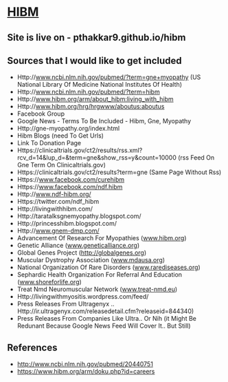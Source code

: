 [HIBM](http://www.ndf-hibm.org/index.php/about-hibm)
====

Site is live on - pthakkar9.github.io/hibm
-------------------------------------------

Sources that I would like to get included
------------------------------------------

- Http://www.ncbi.nlm.nih.gov/pubmed/?term=gne+myopathy (US National Library Of Medicine National Institutes Of Health)
- Http://www.ncbi.nlm.nih.gov/pubmed/?term=hibm
- Http://www.hibm.org/arm/about_hibm:living_with_hibm
- Http://www.hibm.org/hrg/hrgwww/aboutus:aboutus
- Facebook Group
- Google News - Terms To Be Included - Hibm, Gne, Myopathy
- Http://gne-myopathy.org/index.html
- Hibm Blogs (need To Get Urls)
- Link To Donation Page
- Https://clinicaltrials.gov/ct2/results/rss.xml?rcv_d=14&lup_d=&term=gne&show_rss=y&count=10000 (rss Feed On Gne Term On Clinicaltrials.gov)
- Https://clinicaltrials.gov/ct2/results?term=gne (Same Page Without Rss)
- Https://www.facebook.com/curehibm
- Https://www.facebook.com/ndf.hibm
- Http://www.ndf-hibm.org/
- Https://twitter.com/ndf_hibm
- Http://livingwithhibm.com/
- Http://taratalksgnemyopathy.blogspot.com/
- Http://princesshibm.blogspot.com/
- Http://www.gnem-dmp.com/
- Advancement Of Research For Myopathies (www.hibm.org)
- Genetic Alliance (www.geneticalliance.org)
- Global Genes Project (http://globalgenes.org)
- Muscular Dystrophy Association (www.mdausa.org)
- National Organization Of Rare Disorders (www.rarediseases.org)
- Sephardic Health Organization For Referral And Education (www.shoreforlife.org)
- Treat Nmd Neuromuscular Network (www.treat-nmd.eu)
- Http://livingwithmyositis.wordpress.com/feed/
- Press Releases From Ultragenyx .. Http://ir.ultragenyx.com/releasedetail.cfm?releaseid=844340)
- Press Releases From Companies Like Ultra.. Or Nih (it Might Be Redunant Because Google News Feed Will Cover It.. But Still)

References
----------
- http://www.ncbi.nlm.nih.gov/pubmed/20440751
- https://www.hibm.org/arm/doku.php?id=careers

